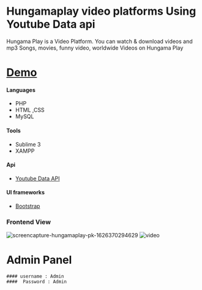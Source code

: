 # Hungamaplay video platforms Using Youtube Data api
Hungama Play is a Video Platform. You can watch &amp; download videos and mp3 Songs, movies, funny video, worldwide Videos on Hungama Play

# [Demo](https://hungamaplay.pk/)

#### Languages 
- PHP 
- HTML ,CSS 
- MySQL
#### Tools
- Sublime 3
- XAMPP
#### Api
- [Youtube Data API](https://developers.google.com/youtube/v3)
#### UI frameworks
- [Bootstrap](https://getbootstrap.com/ )
### Frontend View
![screencapture-hungamaplay-pk-1626370294629](https://user-images.githubusercontent.com/53134212/125831773-68a892e8-fa3f-4e4f-93a3-b221273e6687.png)
![video](https://user-images.githubusercontent.com/53134212/125832044-4b2c0786-85a9-4203-b534-10ca6d352633.JPG)

# Admin Panel
```
#### username : Admin
####  Password : Admin
```

